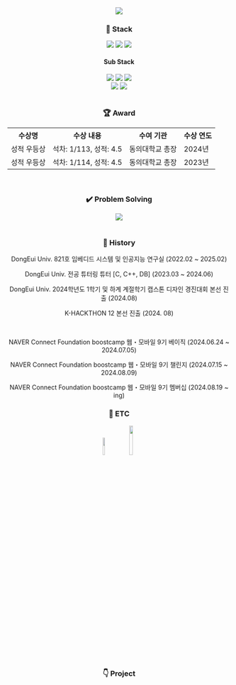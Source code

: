 <div align="center">
  <img src="https://capsule-render.vercel.app/api?type=Venom&color=auto&height=200&section=header&text=BackEnd&fontSize=90&theme=tokyonight" /><br>

  <h3>🌈 Stack</h3>
  <img src="https://img.shields.io/badge/Node JS-5FA04E?style=square&logo=nodedotjs&logoColor=white">
  <img src="https://img.shields.io/badge/Spring-6DB33F?style=square&logo=Spring&logoColor=white">
  <img src="https://img.shields.io/badge/Oracle%20DB-F80000?style=square&logo=oracle&logoColor=white"> <br>

  <h4>Sub Stack</h4>
  <img src="https://img.shields.io/badge/Jetpack%20Compose-4285F4?style=square&logo=jetpackcompose&logoColor=white">
  <img src="https://img.shields.io/badge/FastAPI-009688?style=square&logo=fastapi&logoColor=white">
  <img src="https://img.shields.io/badge/Maria%20DB-003545?style=square&logo=mariadb&logoColor=white">
  <br>
  <img src="https://img.shields.io/badge/Window%20Forms-512BD4?style=square&logo=sharp&logoColor=white">
  <img src="https://img.shields.io/badge/C++-00599C?style=square&logo=cplusplus&logoColor=white"> <br>
  <br>
  <h3>🏆 Award</h3>
  <table>
    <th>수상명</th>
    <th>수상 내용</th>
    <th>수여 기관</th>
    <th>수상 연도</th>
    <tr>
      <td>성적 우등상</td>
      <td>석차: 1/113, 성적: 4.5</td>
      <td>동의대학교 총장</td>
      <td>2024년</td>
    </tr>
    <tr>
      <td>성적 우등상</td>
      <td>석차: 1/114, 성적: 4.5</td>
      <td>동의대학교 총장</td>
      <td>2023년</td>
    </tr>
  </table>
  <br>
  <h3>✔️ Problem Solving</h3>
    <a href="https://solved.ac/profile/seok3765"><img src="http://mazassumnida.wtf/api/v2/generate_badge?boj=seok3765"></a><br>
  <br>
  <h3>📜 History</h3>
    <p>DongEui Univ. 821호 임베디드 시스템 및 인공지능 연구실 (2022.02 ~ 2025.02)</p>
    <p>DongEui Univ. 전공 튜터링 튜터 [C, C++, DB] (2023.03 ~ 2024.06)</p>
    <p>DongEui Univ. 2024학년도 1학기 및 하계 계절학기 캡스톤 디자인 경진대회 본선 진출 (2024.08)</p>
    <p>K-HACKTHON 12 본선 진출 (2024. 08)</p><br>
    <p>NAVER Connect Foundation boostcamp 웹・모바일 9기 베이직 (2024.06.24 ~ 2024.07.05)</p>
    <p>  NAVER Connect Foundation boostcamp 웹・모바일 9기 챌린지 (2024.07.15 ~ 2024.08.09)</p>
    <p>  NAVER Connect Foundation boostcamp 웹・모바일 9기 멤버십 (2024.08.19 ~ ing)</p>
  <h3>🧑 ETC</h3>
  <a href="https://velog.io/@seok3765/posts"><img width="10%" src="https://img.shields.io/badge/velog-20C997?style=for-the-badge&logo=velog&logoColor=white"></a>
  <a href="https://www.linkedin.com/in/jcoder0424/"><img width="13%" src="https://img.shields.io/badge/linkedin-0A66C2?style=for-the-badge&logo=linkedin&logoColor=white"></a><br>
  <br>
  <h3>👇 Project</h3>
